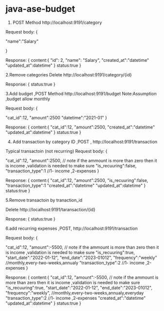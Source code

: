# java-ase-budget

1. POST Method    http://localhost:9191/category

Request body:
{

"name":"Salary"

}

Response:
{
content:{
    "id": 2,
    "name": "Salary",
    "created_at":"datetime"
    "updated_at":datetime"
}
status:true
}




2.Remove categories  Delete  http://localhost:9191/category/{id}

Response:
{
   status:true
}



3.Add budget ,POST Method    http://localhost:9191/budget
Note:Assumption ,budget allow monthly 

Request body:
{

"cat_id":12,
"amount":2500
"datetime":"2021-01"
}

Response:
{
content:{
   "cat_id":12,
  "amount":2500,
  "created_at":"datetime"
 "updated_at":datetime"
}
status:true
}


4. Add transaction by category ID ,POST , http://localhost:9191/transaction

Typical transactoin (not recurring)
Request body:
{

"cat_id":12,
"amount":2500,   // note if the ammount is more than zero then it is income ,validation is needed to make sure 
"is_recuuring":false,
"transaction_type":1 //1- income ,2-expenses 
}

Response:
{
content:{
   "cat_id":12,
  "amount":2500,
  "is_recuuring":false,
  "transaction_type":1
  "created_at":"datetime"
 "updated_at":datetime"
}
status:true
}


5.Remove transactoin by tranaction_id

Delete  http://localhost:9191/taransaction/{id}

Response:
{
   status:true
}

6.add recurring expenses ,POST, http://localhost:9191/transaction

Request body:
{

"cat_id":12,
"amount":-5500,   // note if the ammount is more than zero then it is income ,validation is needed to make sure 
"is_recuuring":true,
"start_date":"2022-01-12",
"end_date":"2023-01012",
"frequency":"weekly" //monthly,every-two-weeks,annualy
"transaction_type":2 //1- income ,2-expenses 
}

Response:
{
content:{
   "cat_id":12,
"amount":-5500,   // note if the ammount is more than zero then it is income ,validation is needed to make sure 
"is_recuuring":true,
"start_date":"2022-01-12",
"end_date":"2023-01012",
"frequency":"weekly",
//monthly,every-two-weeks,annualy,everyday
"transaction_type":2 //1- income ,2-expenses 
 "created_at":"datetime"
 "updated_at":datetime"
}
status:true
}


